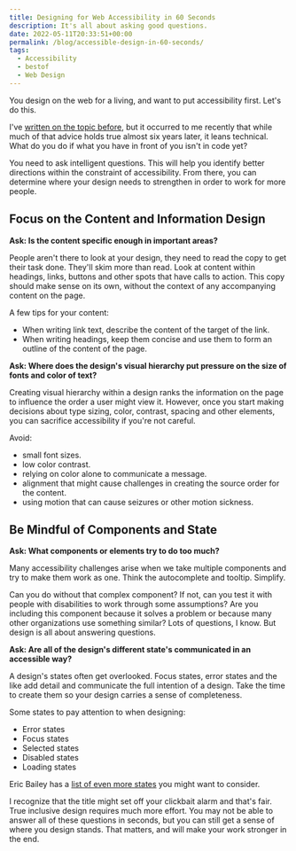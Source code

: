 ```yaml
---
title: Designing for Web Accessibility in 60 Seconds
description: It's all about asking good questions.
date: 2022-05-11T20:33:51+00:00
permalink: /blog/accessible-design-in-60-seconds/
tags:
  - Accessibility
  - bestof
  - Web Design
---
```


You design on the web for a living, and want to put accessibility first. Let's do this.

I've [written on the topic before](/blog/web-accessibility-in-60-seconds/), but it occurred to me recently that while much of that advice holds true almost six years later, it leans technical. What do you do if what you have in front of you isn't in code yet?

You need to ask intelligent questions. This will help you identify better directions within the constraint of accessibility. From there, you can determine where your design needs to strengthen in order to work for more people.

## Focus on the Content and Information Design

**Ask: Is the content specific enough in important areas?**

People aren't there to look at your design, they need to read the copy to get their task done. They'll skim more than read. Look at content within headings, links, buttons and other spots that have calls to action. This copy should make sense on its own, without the context of any accompanying content on the page.

A few tips for your content:

- When writing link text, describe the content of the target of the link.
- When writing headings, keep them concise and use them to form an outline of the content of the page.

**Ask: Where does the design's visual hierarchy put pressure on the size of fonts and color of text?**

Creating visual hierarchy within a design ranks the information on the page to influence the order a user might view it. However, once you start making decisions about type sizing, color, contrast, spacing and other elements, you can sacrifice accessibility if you're not careful.

Avoid:

- small font sizes.
- low color contrast.
- relying on color alone to communicate a message.
- alignment that might cause challenges in creating the source order for the content.
- using motion that can cause seizures or other motion sickness.

## Be Mindful of Components and State

**Ask: What components or elements try to do too much?**

Many accessibility challenges arise when we take multiple components and try to make them work as one. Think the autocomplete and tooltip. Simplify.

Can you do without that complex component? If not, can you test it with people with disabilities to work through some assumptions? Are you including this component because it solves a problem or because many other organizations use something similar? Lots of questions, I know. But design is all about answering questions.

**Ask: Are all of the design's different state's communicated in an accessible way?**

A design's states often get overlooked. Focus states, error states and the like add detail and communicate the full intention of a design. Take the time to create them so your design carries a sense of completeness.

Some states to pay attention to when designing:

- Error states
- Focus states
- Selected states
- Disabled states
- Loading states

Eric Bailey has a [list of even more states](https://ericwbailey.design/writing/all-the-user-facing-states/) you might want to consider.

I recognize that the title might set off your clickbait alarm and that's fair. True inclusive design requires much more effort. You may not be able to answer all of these questions in seconds, but you can still get a sense of where you design stands. That matters, and will make your work stronger in the end.
